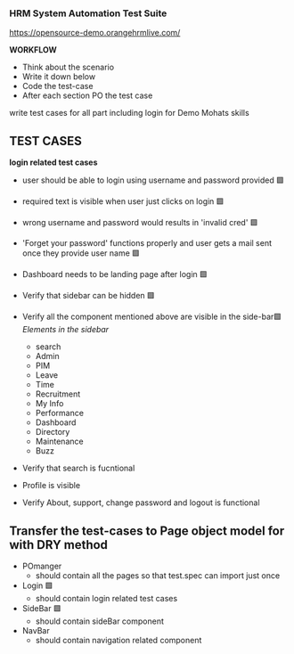 ### HRM System Automation Test Suite

https://opensource-demo.orangehrmlive.com/

**WORKFLOW**
- Think about the scenario 
- Write it down below
- Code the test-case
- After each section PO the test case


write test cases for all part including login for Demo Mohats skills




## TEST CASES    

**login related test cases**
- user should be able to login using username and password provided 🟩
- required text is visible when user just clicks on login 🟩
- wrong username and password would results in 'invalid cred' 🟩
- 'Forget your password' functions properly and user gets a mail sent once they provide user name 🟩

- Dashboard needs to be landing page after login 🟩
- Verify that sidebar can be hidden 🟩
- Verify all the component mentioned above are visible in the side-bar🟩
_Elements in the sidebar_
    - search
    - Admin
    - PIM
    - Leave
    - Time
    - Recruitment
    - My Info
    - Performance
    - Dashboard
    - Directory
    - Maintenance
    - Buzz
- Verify that search is fucntional
- Profile is visible
- Verify About, support, change password and logout is functional


## Transfer the test-cases to Page object model for with DRY method
- POmanger 
    - should contain all the pages so that test.spec can import just once
- Login 🟩
    - should contain login related test cases
- SideBar 🟩
    - should contain sideBar component
- NavBar
    - should contain navigation related component


